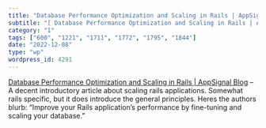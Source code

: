 ```yaml
---
title: "Database Performance Optimization and Scaling in Rails | AppSignal Blog"
subtitle: "[ Database Performance Optimization and Scaling in Rails | AppSignal Blog]( https://blog.appsignal.c..."
category: "1"
tags: ["600", "1221", "1711", "1772", "1795", "1844"]
date: "2022-12-08"
type: "wp"
wordpress_id: 4291
---
```

[ Database Performance Optimization and Scaling in Rails | AppSignal Blog]( https://blog.appsignal.com/2022/12/07/database-performance-optimization-and-scaling-in-rails.html?utm_source=ruby-magic&utm_medium=email&utm_campaign=rss-email&utm_content=button) –A decent introductory article about scaling rails applications. Somewhat rails specific, but it does introduce the general principles. Heres the authors blurb: “Improve your Rails application’s performance by fine-tuning and scaling your database.”